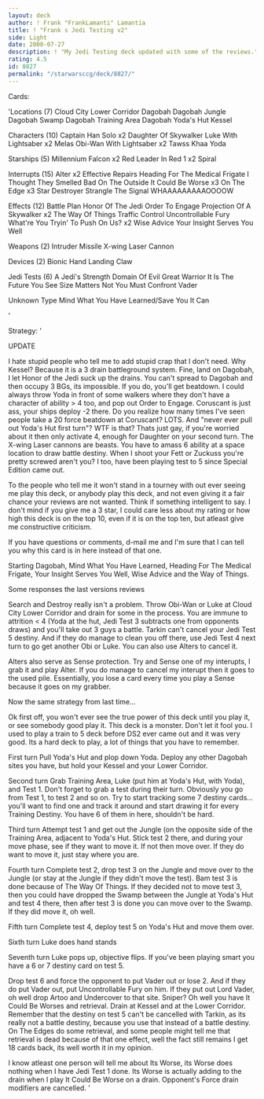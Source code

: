 ```yaml
---
layout: deck
author: ! Frank "FrankLamanti" Lamantia
title: ! "Frank s Jedi Testing v2"
side: Light
date: 2000-07-27
description: ! "My Jedi Testing deck updated with some of the reviews."
rating: 4.5
id: 8827
permalink: "/starwarsccg/deck/8827/"
---
```

Cards: 

'Locations (7)
Cloud City Lower Corridor
Dagobah
Dagobah Jungle
Dagobah Swamp
Dagobah Training Area
Dagobah Yoda's Hut
Kessel

Characters (10)
Captain Han Solo  x2
Daughter Of Skywalker
Luke With Lightsaber  x2
Melas
Obi-Wan With Lightsaber  x2
Tawss Khaa
Yoda

Starships (5)
Millennium Falcon  x2
Red Leader In Red 1  x2
Spiral

Interrupts (15)
Alter  x2
Effective Repairs
Heading For The Medical Frigate
I Thought They Smelled Bad On The Outside
It Could Be Worse  x3
On The Edge  x3
Star Destroyer
Strangle
The Signal
WHAAAAAAAAAOOOOW

Effects (12)
Battle Plan
Honor Of The Jedi
Order To Engage
Projection Of A Skywalker  x2
The Way Of Things
Traffic Control
Uncontrollable Fury
What're You Tryin' To Push On Us?  x2
Wise Advice
Your Insight Serves You Well

Weapons (2)
Intruder Missile
X-wing Laser Cannon

Devices (2)
Bionic Hand
Landing Claw

Jedi Tests (6)
A Jedi's Strength
Domain Of Evil
Great Warrior
It Is The Future You See
Size Matters Not
You Must Confront Vader

Unknown Type
Mind What You Have Learned/Save You It Can

'

Strategy: '

UPDATE

I hate stupid people who tell me to add stupid crap that I don't need.  Why Kessel?  Because it is a 3 drain battleground system.  Fine, land on Dagobah, I let Honor of the Jedi suck up the drains.	You can't spread to Dagobah and then occupy 3 BGs, its impossible.  If you do, you'll get beatdown.  I could always throw Yoda in front of some walkers where they don't have a character of ability > 4 too, and pop out Order to Engage.  Coruscant is just ass, your ships deploy -2 there.  Do you realize how many times I've seen people take a 20 force beatdown at Coruscant?  LOTS.  And "never ever pull out Yoda's Hut first turn"?  WTF is that?  Thats just gay, if you're worried about it then only activate 4, enough for Daughter on your second turn.  The X-wing Laser cannons are beasts.  You have to amass 6 ability at a space location to draw battle destiny.	When I shoot your Fett or Zuckuss you're pretty screwed aren't you?  I too, have been playing test to 5 since Special Edition came out.

To the people who tell me it won't stand in a tourney with out ever seeing me play this deck, or anybody play this deck, and not even giving it a fair chance  your reviews are not wanted.  Think if something intelligent to say.  I don't mind if you give me a 3 star, I could care less about my rating or how high this deck is on the top 10, even if it is on the top ten, but atleast give me constructive criticism.

If you have questions or comments, d-mail me and I'm sure that I can tell you why this card is in here instead of that one.

Starting  Dagobah, Mind What You Have Learned, Heading For The Medical Frigate, Your Insight Serves You Well, Wise Advice and the Way of Things.

Some responses the last versions reviews 

Search and Destroy really isn't a problem.  Throw Obi-Wan or Luke at Cloud City Lower Corridor and drain for some in the process.  You are immune to attrition < 4 (Yoda at the hut, Jedi Test 3 subtracts one from opponents draws) and you'll take out 3 guys a battle.  Tarkin can't cancel your Jedi Test 5 destiny.  And if they do manage to clean you off there, use Jedi Test 4 next turn to go get another Obi or Luke.  You can also use Alters to cancel it.

Alters also serve as Sense protection.	Try and Sense one of my interupts, I grab it and play Alter.  If you do manage to cancel my interupt then it goes to the used pile.  Essentially, you lose a card every time you play a Sense because it goes on my grabber.

Now the same strategy from last time...

Ok first off, you won't ever see the true power of this deck until you play it, or see somebody good play it. This deck is a monster. Don't let it fool you. I used to play a train to 5 deck before DS2 ever came out and it was very good. Its a hard deck to play, a lot of things that you have to remember.

First turn  Pull Yoda's Hut and plop down Yoda. Deploy any other Dagobah sites you have, but hold your Kessel and your Lower Corridor.

Second turn  Grab Training Area, Luke (put him at Yoda's Hut, with Yoda), and Test 1. Don't forget to grab a test during their turn. Obviously you go from Test 1, to test 2 and so on. Try to start tracking some 7 destiny cards... you'll want to find one and track it around and start drawing it for every Training Destiny. You have 6 of them in here, shouldn't be hard.

Third turn  Attempt test 1 and get out the Jungle (on the opposite side of the Training Area, adjacent to Yoda's Hut. Stick test 2 there, and during your move phase, see if they want to move it. If not then move over. If they do want to move it, just stay where you are.

Fourth turn  Complete test 2, drop test 3 on the Jungle and move over to the Jungle (or stay at the Jungle if they didn't move the test). Bam test 3 is done because of The Way Of Things. If they decided not to move test 3, then you could have dropped the Swamp between the Jungle at Yoda's Hut and test 4 there, then after test 3 is done you can move over to the Swamp. If they did move it, oh well.

Fifth turn  Complete test 4, deploy test 5 on Yoda's Hut and move them over.

Sixth turn  Luke does hand stands

Seventh turn  Luke pops up, objective flips. If you've been playing smart you have a 6 or 7 destiny card on test 5.

Drop test 6 and force the opponent to put Vader out or lose 2. And if they do put Vader out, put Uncontrollable Fury on him. If they put out Lord Vader, oh well drop Artoo and Undercover to that site. Sniper? Oh well you have It Could Be Worses and retrieval. Drain at Kessel and at the Lower Corridor. Remember that the destiny on test 5 can't be cancelled with Tarkin, as its really not a battle destiny, because you use that instead of a battle destiny. On The Edges do some retrieval, and some people might tell me that retrieval is dead because of that one effect, well the fact still remains I get 18 cards back, its well worth it in my opinion.

I know atleast one person will tell me about Its Worse, its Worse does nothing when I have Jedi Test 1 done. Its Worse is actually adding to the drain when I play It Could Be Worse on a drain. Opponent's Force drain modifiers are cancelled.
'
